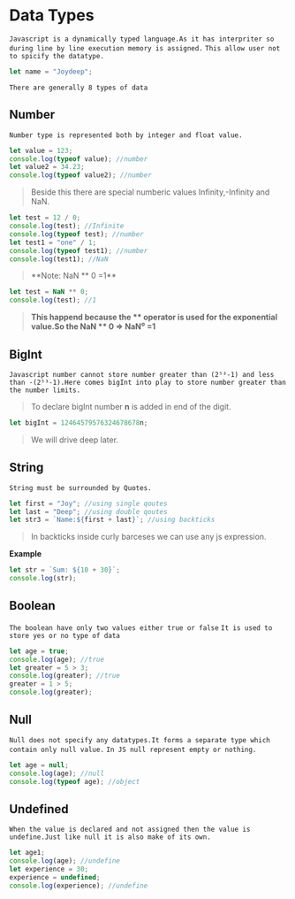 # Data Types

`Javascript is a dynamically typed language.As it has interpriter so during line by line execution memory is assigned.`
`This allow user not to spicify the datatype.`

```javascript
let name = "Joydeep";
```

`There are generally 8 types of data`

## Number

`Number type is represented both by integer and float value.`

```javascript
let value = 123;
console.log(typeof value); //number
let value2 = 34.23;
console.log(typeof value2); //number
```

> Beside this there are special numberic values Infinity,-Infinity and NaN.

```javascript
let test = 12 / 0;
console.log(test); //Infinite
console.log(typeof test); //number
let test1 = "one" / 1;
console.log(typeof test1); //number
console.log(test1); //NaN
```

> **Note: NaN ** 0 =1\*\*

```javascript
let test = NaN ** 0;
console.log(test); //1
```

> **This happend because the ** operator is used for the exponential value.So the NaN ** 0 => NaN⁰ =1**

## BigInt

`Javascript number cannot store number greater than (2⁵³-1) and less than -(2⁵³-1).Here comes bigInt into play to store number greater than the number limits.`

> To declare bigInt number **n** is added in end of the digit.

```javascript
let bigInt = 12464579576324678678n;
```

> We will drive deep later.

## String

`String must be surrounded by Quotes.`

```javascript
let first = "Joy"; //using single qoutes
let last = "Deep"; //using double qoutes
let str3 = `Name:${first + last}`; //using backticks
```

> In backticks inside curly barceses we can use any js expression.

**Example**

```javascript
let str = `Sum: ${10 + 30}`;
console.log(str);
```

## Boolean

`The boolean have only two values either true or false`
`It is used to store yes or no type of data`

```javascript
let age = true;
console.log(age); //true
let greater = 5 > 3;
console.log(greater); //true
greater = 1 > 5;
console.log(greater);
```

## Null

`Null does not specify any datatypes.It forms a separate type which contain only null value.`
`In JS null represent empty or nothing.`

```javascript
let age = null;
console.log(age); //null
console.log(typeof age); //object
```

## Undefined

`When the value is declared and not assigned then the value is undefine.Just like null it is also make of its own.`

```javascript
let age1;
console.log(age); //undefine
let experience = 30;
experience = undefined;
console.log(experience); //undefine
```
